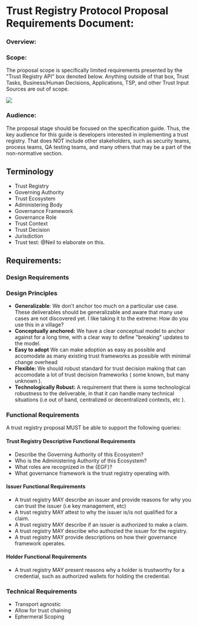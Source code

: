 # Trust Registry Protocol Proposal Requirements Document:

### Overview:

### Scope:

The proposal scope is specifically limited requirements presented by the "Trust
Registry API" box denoted below. Anything outside of that box, Trust Tasks,
Business/Human Decisions, Applications, TSP, and other Trust Input Sources are
out of scope.

![](https://i.imgur.com/DZuIfRN.png)

### Audience:

The proposal stage should be focused on the specification guide. Thus, the key
audience for this guide is developers interested in implementing a trust
registry. That does NOT include other stakeholders, such as security teams,
process teams, QA testing teams, and many others that may be a part of the
non-normative section.

## Terminology

- Trust Registry
- Governing Authority
- Trust Ecosystem
- Administering Body
- Governance Framework
- Governance Role
- Trust Context
- Trust Decision
- Jurisdiction
- Trust test: @Neil to elaborate on this.

## Requirements:

### Design Requirements

### Design Principles

- **Generalizable**: We don't anchor too much on a particular use case. These
  deliverables should be generalizable and aware that many use cases are not
  discovered yet. I like taking it to the extreme: How do you use this in a
  village?
- **Conceptually anchored:** We have a clear conceptual model to anchor against
  for a long time, with a clear way to define "breaking" updates to the model.
- **Easy to adopt** We can make adoption as easy as possible and accomodate as
  many existing trust frameworks as possible with minimal change overhead
- **Flexible:** We should robust standard for trust decision making that can
  accomodate a lot of trust decision frameworks ( some known, but many unknown
  ).
- **Technologically Robust:** A requirement that there is some technological
  robustness to the deliverable, in that it can handle many technical situations
  (i.e out of band, centralized or decentralized contexts, etc ).

### Functional Requirements

A trust registry proposal MUST be able to support the following queries:

#### Trust Registry Descriptive Functional Requirements

- Describe the Governing Authority of this Ecosystem?
- Who is the Administering Authority of this Ecosystem?
- What roles are recognized in the {EGF}?
- What governance framework is the trust registry operating with.

#### Issuer Functional Requirements

- A trust registry MAY describe an issuer and provide reasons for why you can
  trust the issuer (i.e key management, etc)
- A trust registry MAY attest to why the issuer is/is not qualified for a claim.
- A trust registry MAY describe if an issuer is authorized to make a claim.
- A trust registry MAY describe who authozied the issuer for the registry.
- A trust registry MAY provide descriptions on how their governance framework
  operates.

#### Holder Functional Requirements

- A trust registry MAY present reasons why a holder is trustworthy for a
  credential, such as authorized wallets for holding the credential.

### Technical Requirements

- Transport agnostic
- Allow for trust chaining
- Ephermeral Scoping
